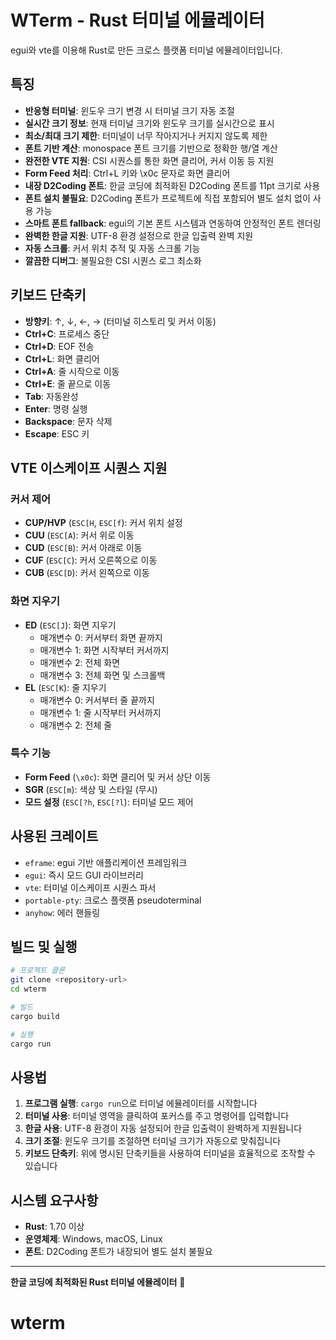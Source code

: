 # WTerm - Rust 터미널 에뮬레이터

egui와 vte를 이용해 Rust로 만든 크로스 플랫폼 터미널 에뮬레이터입니다.

## 특징

- **반응형 터미널**: 윈도우 크기 변경 시 터미널 크기 자동 조절
- **실시간 크기 정보**: 현재 터미널 크기와 윈도우 크기를 실시간으로 표시
- **최소/최대 크기 제한**: 터미널이 너무 작아지거나 커지지 않도록 제한
- **폰트 기반 계산**: monospace 폰트 크기를 기반으로 정확한 행/열 계산
- **완전한 VTE 지원**: CSI 시퀀스를 통한 화면 클리어, 커서 이동 등 지원
- **Form Feed 처리**: Ctrl+L 키와 \x0c 문자로 화면 클리어
- **내장 D2Coding 폰트**: 한글 코딩에 최적화된 D2Coding 폰트를 11pt 크기로 사용
- **폰트 설치 불필요**: D2Coding 폰트가 프로젝트에 직접 포함되어 별도 설치 없이 사용 가능
- **스마트 폰트 fallback**: egui의 기본 폰트 시스템과 연동하여 안정적인 폰트 렌더링
- **완벽한 한글 지원**: UTF-8 환경 설정으로 한글 입출력 완벽 지원
- **자동 스크롤**: 커서 위치 추적 및 자동 스크롤 기능
- **깔끔한 디버그**: 불필요한 CSI 시퀀스 로그 최소화

## 키보드 단축키

- **방향키**: ↑, ↓, ←, → (터미널 히스토리 및 커서 이동)
- **Ctrl+C**: 프로세스 중단
- **Ctrl+D**: EOF 전송
- **Ctrl+L**: 화면 클리어
- **Ctrl+A**: 줄 시작으로 이동
- **Ctrl+E**: 줄 끝으로 이동
- **Tab**: 자동완성
- **Enter**: 명령 실행
- **Backspace**: 문자 삭제
- **Escape**: ESC 키

## VTE 이스케이프 시퀀스 지원

### 커서 제어

- **CUP/HVP** (`ESC[H`, `ESC[f`): 커서 위치 설정
- **CUU** (`ESC[A`): 커서 위로 이동
- **CUD** (`ESC[B`): 커서 아래로 이동
- **CUF** (`ESC[C`): 커서 오른쪽으로 이동
- **CUB** (`ESC[D`): 커서 왼쪽으로 이동

### 화면 지우기

- **ED** (`ESC[J`): 화면 지우기
  - 매개변수 0: 커서부터 화면 끝까지
  - 매개변수 1: 화면 시작부터 커서까지
  - 매개변수 2: 전체 화면
  - 매개변수 3: 전체 화면 및 스크롤백
- **EL** (`ESC[K`): 줄 지우기
  - 매개변수 0: 커서부터 줄 끝까지
  - 매개변수 1: 줄 시작부터 커서까지
  - 매개변수 2: 전체 줄

### 특수 기능

- **Form Feed** (`\x0c`): 화면 클리어 및 커서 상단 이동
- **SGR** (`ESC[m`): 색상 및 스타일 (무시)
- **모드 설정** (`ESC[?h`, `ESC[?l`): 터미널 모드 제어

## 사용된 크레이트

- `eframe`: egui 기반 애플리케이션 프레임워크
- `egui`: 즉시 모드 GUI 라이브러리
- `vte`: 터미널 이스케이프 시퀀스 파서
- `portable-pty`: 크로스 플랫폼 pseudoterminal
- `anyhow`: 에러 핸들링

## 빌드 및 실행

```bash
# 프로젝트 클론
git clone <repository-url>
cd wterm

# 빌드
cargo build

# 실행
cargo run
```

## 사용법

1. **프로그램 실행**: `cargo run`으로 터미널 에뮬레이터를 시작합니다
2. **터미널 사용**: 터미널 영역을 클릭하여 포커스를 주고 명령어를 입력합니다
3. **한글 사용**: UTF-8 환경이 자동 설정되어 한글 입출력이 완벽하게 지원됩니다
4. **크기 조절**: 윈도우 크기를 조절하면 터미널 크기가 자동으로 맞춰집니다
5. **키보드 단축키**: 위에 명시된 단축키들을 사용하여 터미널을 효율적으로 조작할 수 있습니다

## 시스템 요구사항

- **Rust**: 1.70 이상
- **운영체제**: Windows, macOS, Linux
- **폰트**: D2Coding 폰트가 내장되어 별도 설치 불필요

---

**한글 코딩에 최적화된 Rust 터미널 에뮬레이터** 🚀
# wterm
